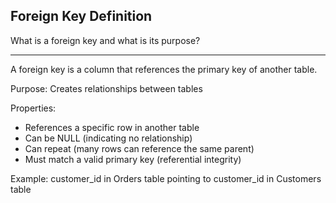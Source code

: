 ## Foreign Key Definition

What is a foreign key and what is its purpose?

---

A foreign key is a column that references the primary key of another table.

Purpose: Creates relationships between tables

Properties:
- References a specific row in another table
- Can be NULL (indicating no relationship)
- Can repeat (many rows can reference the same parent)
- Must match a valid primary key (referential integrity)

Example: customer_id in Orders table pointing to customer_id in Customers table


